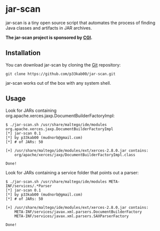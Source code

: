 # jar-scan

jar-scan is a tiny open source script that automates the process of finding Java classes and artifacts in JAR archives.

**The jar-scan project is sponsored by [CGI](https://www.cgi.com/en).**

Installation
----

You can download jar-scan by cloning the [Git](https://github.com/p33kab00/jar-scan) repository:

    git clone https://github.com/p33kab00/jar-scan.git

jar-scan works out of the box with any system shell.

Usage
----

Look for JARs containing org.apache.xerces.jaxp.DocumentBuilderFactoryImpl:

    $ ./jar-scan.sh /usr/share/maltego/ide/modules org.apache.xerces.jaxp.DocumentBuilderFactoryImpl
    [*] jar-scan 0.1
    [*] by p33kab00 (mudnorb@gmail.com)
    [*] # of JARs: 50

    [+] /usr/share/maltego/ide/modules/ext/xerces-2.8.0.jar contains:
        org/apache/xerces/jaxp/DocumentBuilderFactoryImpl.class

    Done!

Look for JARs containing a service folder that points out a parser:

    $ ./jar-scan.sh /usr/share/maltego/ide/modules META-INF/services/.*Parser
    [*] jar-scan 0.1
    [*] by p33kab00 (mudnorb@gmail.com)
    [*] # of JARs: 50

    [+] /usr/share/maltego/ide/modules/ext/xerces-2.8.0.jar contains:
        META-INF/services/javax.xml.parsers.DocumentBuilderFactory
        META-INF/services/javax.xml.parsers.SAXParserFactory

    Done!
